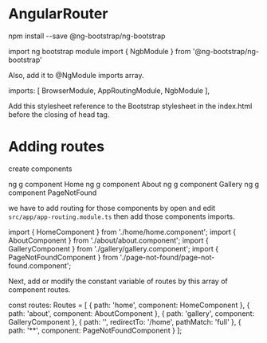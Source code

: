 # AngularRouter

npm install --save @ng-bootstrap/ng-bootstrap

import ng bootstrap module
import { NgbModule } from '@ng-bootstrap/ng-bootstrap'

Also, add it to @NgModule imports array.

imports: [
  BrowserModule,
  AppRoutingModule,
  NgbModule
],


Add this stylesheet reference to the Bootstrap stylesheet in the index.html before the closing of head tag.

<link rel="stylesheet" href="https://maxcdn.bootstrapcdn.com/bootstrap/4.3.1/css/bootstrap.min.css" />


# Adding routes

create components

ng g component Home
ng g component About
ng g component Gallery
ng g component PageNotFound

we have to add routing for those components by open and edit `src/app/app-routing.module.ts` then add those components imports.

import { HomeComponent } from './home/home.component';
import { AboutComponent } from './about/about.component';
import { GalleryComponent } from './gallery/gallery.component';
import { PageNotFoundComponent } from './page-not-found/page-not-found.component';

Next, add or modify the constant variable of routes by this array of component routes.

const routes: Routes = [
  { path: 'home', component: HomeComponent },
  { path: 'about', component: AboutComponent },
  { path: 'gallery', component: GalleryComponent },
  { path: '', redirectTo: '/home', pathMatch: 'full' },
  { path: '**', component: PageNotFoundComponent }
];



